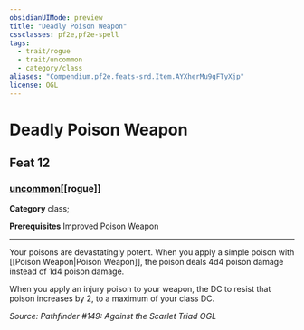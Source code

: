 ```yaml
---
obsidianUIMode: preview
title: "Deadly Poison Weapon"
cssclasses: pf2e,pf2e-spell
tags:
  - trait/rogue
  - trait/uncommon
  - category/class
aliases: "Compendium.pf2e.feats-srd.Item.AYXherMu9gFTyXjp"
license: OGL
---
```

# Deadly Poison Weapon
## Feat 12
### [uncommon](uncommon "Uncommon Rarity Trait")[[rogue]]

**Category** class; 



**Prerequisites** Improved Poison Weapon
* * *
Your poisons are devastatingly potent. When you apply a simple poison with [[Poison Weapon|Poison Weapon]], the poison deals 4d4 poison damage instead of 1d4 poison damage.

When you apply an injury poison to your weapon, the DC to resist that poison increases by 2, to a maximum of your class DC.

*Source: Pathfinder #149: Against the Scarlet Triad*
*OGL*